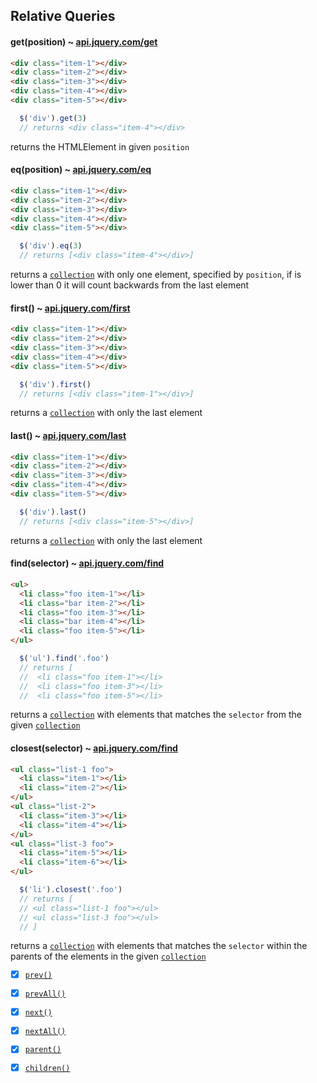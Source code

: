 
## Relative Queries

#### get(position) ~ [api.jquery.com/get](http://api.jquery.com/get/)

``` html
<div class="item-1"></div>
<div class="item-2"></div>
<div class="item-3"></div>
<div class="item-4"></div>
<div class="item-5"></div>
```
``` js
  $('div').get(3)
  // returns <div class="item-4"></div>
```
returns the HTMLElement in given `position`

#### eq(position) ~ [api.jquery.com/eq](http://api.jquery.com/eq/)

``` html
<div class="item-1"></div>
<div class="item-2"></div>
<div class="item-3"></div>
<div class="item-4"></div>
<div class="item-5"></div>
```
``` js
  $('div').eq(3)
  // returns [<div class="item-4"></div>]
```
returns a [`collection`](#foot-notes) with only one element, specified by `position`, if is lower than 0 it will count backwards from the last element

#### first() ~ [api.jquery.com/first](http://api.jquery.com/first/)

``` html
<div class="item-1"></div>
<div class="item-2"></div>
<div class="item-3"></div>
<div class="item-4"></div>
<div class="item-5"></div>
```
``` js
  $('div').first()
  // returns [<div class="item-1"></div>]
```
returns a [`collection`](#foot-notes) with only the last element

#### last() ~ [api.jquery.com/last](http://api.jquery.com/last/)

``` html
<div class="item-1"></div>
<div class="item-2"></div>
<div class="item-3"></div>
<div class="item-4"></div>
<div class="item-5"></div>
```
``` js
  $('div').last()
  // returns [<div class="item-5"></div>]
```
returns a [`collection`](#foot-notes) with only the last element

#### find(selector) ~ [api.jquery.com/find](http://api.jquery.com/find/)

``` html
<ul>
  <li class="foo item-1"></li>
  <li class="bar item-2"></li>
  <li class="foo item-3"></li>
  <li class="bar item-4"></li>
  <li class="foo item-5"></li>
</ul>
```
``` js
  $('ul').find('.foo')
  // returns [
  //  <li class="foo item-1"></li>
  //  <li class="foo item-3"></li>
  //  <li class="foo item-5"></li>
```
returns a [`collection`](#foot-notes) with elements that matches the `selector` from the given [`collection`](#foot-notes)

#### closest(selector) ~ [api.jquery.com/find](http://api.jquery.com/find/)

``` html
<ul class="list-1 foo">
  <li class="item-1"></li>
  <li class="item-2"></li>
</ul>
<ul class="list-2">
  <li class="item-3"></li>
  <li class="item-4"></li>
</ul>
<ul class="list-3 foo">
  <li class="item-5"></li>
  <li class="item-6"></li>
</ul>
```
``` js
  $('li').closest('.foo')
  // returns [
  // <ul class="list-1 foo"></ul>
  // <ul class="list-3 foo"></ul>
  // ]
```
returns a [`collection`](#foot-notes) with elements that matches the `selector` within the parents of the elements in the given [`collection`](#foot-notes)

- [x] [`prev()`](http://api.jquery.com/next/)
- [x] [`prevAll()`](http://api.jquery.com/next/)
- [x] [`next()`](http://api.jquery.com/next/)
- [x] [`nextAll()`](http://api.jquery.com/next/)

- [x] [`parent()`](http://api.jquery.com/parent/)
- [x] [`children()`](http://api.jquery.com/children/)
